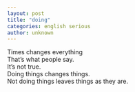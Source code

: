 ```yaml
---
layout: post
title: "doing"
categories: english serious
author: unknown
---
```


Times changes everything  
That’s what people say.  
It’s not true.  
Doing things changes things.  
Not doing things leaves things as they are.
